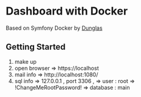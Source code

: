 # Dashboard with Docker

Based on Symfony Docker by [Dunglas](https://github.com/dunglas/symfony-docker/)

## Getting Started

1. make up
2. open browser => https://localhost
3. mail info => http://localhost:1080/
4. sql info => 127.0.0.1 , port 3306 , => user : root => !ChangeMeRootPassword! => database : main
